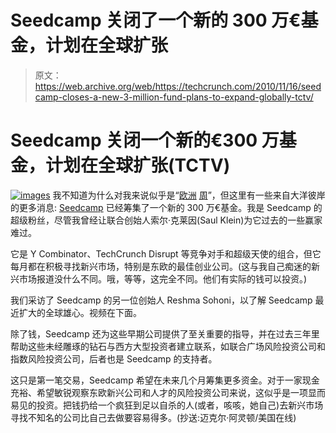 # Seedcamp 关闭了一个新的 300 万€基金，计划在全球扩张

> 原文：<https://web.archive.org/web/https://techcrunch.com/2010/11/16/seedcamp-closes-a-new-3-million-fund-plans-to-expand-globally-tctv/>

# Seedcamp 关闭一个新的€300 万基金，计划在全球扩张(TCTV)

[![](img/2199e243e0bfb64cc2587bc3f3301612.png "images")](https://web.archive.org/web/20221007012012/https://beta.techcrunch.com/wp-content/uploads/2010/11/images.jpeg) 我不知道为什么对我来说似乎是“[欧洲](https://web.archive.org/web/20221007012012/https://beta.techcrunch.com/2010/11/16/ask-a-vc-london-comes-to-us-this-week/) [周](https://web.archive.org/web/20221007012012/https://beta.techcrunch.com/2010/11/16/betfairs-david-yu-the-patience-of-a-saint-running-a-2b-company-for-sinners-tctv/)”，但这里有一些来自大洋彼岸的更多消息: [Seedcamp](https://web.archive.org/web/20221007012012/http://www.seedcamp.com/) 已经筹集了一个新的 300 万€基金。我是 Seedcamp 的超级粉丝，尽管我曾经让联合创始人索尔·克莱因(Saul Klein)为它过去的一些赢家难过。

它是 Y Combinator、TechCrunch Disrupt 等竞争对手和超级天使的组合，但它每月都在积极寻找新兴市场，特别是东欧的最佳创业公司。(这与我自己痴迷的新兴市场报道没什么不同。哦，等等，这完全不同。他们有实际的钱可以投资。)

我们采访了 Seedcamp 的另一位创始人 Reshma Sohoni，以了解 Seedcamp 最近扩大的全球雄心。视频在下面。

除了钱，Seedcamp 还为这些早期公司提供了至关重要的指导，并在过去三年里帮助这些未经雕琢的钻石与西方大型投资者建立联系，如联合广场风险投资公司和指数风险投资公司，后者也是 Seedcamp 的支持者。

这只是第一笔交易，Seedcamp 希望在未来几个月筹集更多资金。对于一家现金充裕、希望敏锐观察东欧新兴公司和人才的风险投资公司来说，这似乎是一项显而易见的投资。把钱扔给一个疯狂到足以自杀的人(或者，咳咳，她自己)去新兴市场寻找不知名的公司比自己去做要容易得多。(抄送:迈克尔·阿灵顿/美国在线)
